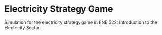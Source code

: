 # Electricity Strategy Game
Simulation for the electricity strategy game in ENE 522: Introduction to the Electricity Sector.
